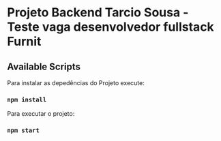 # Projeto Backend Tarcio Sousa -  Teste vaga desenvolvedor fullstack Furnit

## Available Scripts

Para instalar as depedências do Projeto execute:
### `npm install`

Para executar o projeto:
### `npm start`

